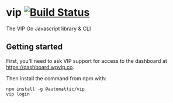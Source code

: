 # vip [![Build Status](https://travis-ci.com/Automattic/vip.svg?token=xWx9qCRAJeRdHxEcWW83&branch=master)](https://travis-ci.com/Automattic/vip)

The VIP Go Javascript library & CLI 

## Getting started

First, you'll need to ask VIP support for access to the dashboard at
https://dashboard.wpvip.co.

Then install the command from npm with:

```
npm install -g @automattic/vip
vip login
```
